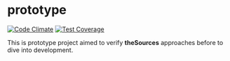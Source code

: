 # prototype

[![Code Climate](https://codeclimate.com/github/theSources/prototype/badges/gpa.svg)](https://codeclimate.com/github/theSources/prototype) [![Test Coverage](https://codeclimate.com/github/theSources/prototype/badges/coverage.svg)](https://codeclimate.com/github/theSources/prototype)

This is prototype project aimed to verify **theSources** approaches before to dive into development.

